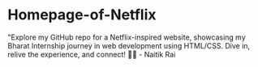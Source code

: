 # Homepage-of-Netflix
"Explore my GitHub repo for a Netflix-inspired website, showcasing my Bharat Internship journey in web development using HTML/CSS. Dive in, relive the experience, and connect! 🎥🚀 - Naitik Rai
